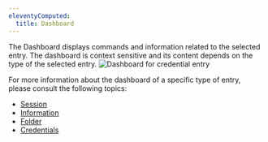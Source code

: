 ```yaml
---
eleventyComputed:
  title: Dashboard
---
```

The Dashboard displays commands and information related to the selected entry. The dashboard is context sensitive and its content depends on the type of the selected entry.
![Dashboard for credential entry](https://cdnweb.devolutions.net/docs/en/rdm/mac/clip6010.png)

For more information about the dashboard of a specific type of entry, please consult the following topics:

* [Session](/rdm/mac/user-interface/content-area/dashboard/session/)
* [Information](/rdm/mac/user-interface/content-area/dashboard/information/)
* [Folder](/rdm/mac/user-interface/content-area/dashboard/folder/)
* [Credentials](/rdm/mac/user-interface/content-area/dashboard/credentials/)
